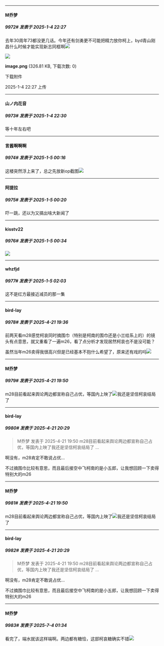 ﻿
*****

####  M乔梦  
##### 9972#       发表于 2025-1-4 22:27

去年30周年73都没更几话。今年还有剑勇更不可能把精力放你柯上，byd青山刚昌什么时候才能实现新志同框啊<img src="https://static.saraba1st.com/image/smiley/face2017/086.png" referrerpolicy="no-referrer">

<img src="https://img.saraba1st.com/forum/202501/04/222710i9zj5e5lf1hwk050.png" referrerpolicy="no-referrer">

<strong>image.png</strong> (326.81 KB, 下载次数: 0)

下载附件

2025-1-4 22:27 上传


*****

####  山ノ内花音  
##### 9973#       发表于 2025-1-4 22:30

等十年左右吧


*****

####  言酱啊啊啊  
##### 9974#       发表于 2025-1-5 00:16

这楼突然浮上来了，总之先放新op截图<img src="https://p.sda1.dev/21/8ceb1695ae8d4bba11d20e2729c55bc3/CMP_20250105001625538.png" referrerpolicy="no-referrer">

*****

####  阿提拉  
##### 9975#       发表于 2025-1-5 00:20

吓一跳，还以为又搞出啥大新闻了


*****

####  kisstv22  
##### 9976#       发表于 2025-1-5 00:34

<img src="https://static.saraba1st.com/image/smiley/face2017/015.png" referrerpolicy="no-referrer">


*****

####  whzfjd  
##### 9977#       发表于 2025-1-5 02:03

这不是红方最接近减员的那一集

*****

####  bird-lay  
##### 9978#       发表于 2025-4-21 19:36

前两天看m28感觉柯哀同时摘围巾（特别是柯南的围巾还是小兰给系上的）的镜头有点意思，就又重看了一遍m26，看了点分析才发现居然柯哀也不是没可能？

虽然当年m26卖得我很高兴但是已经基本不抱什么希望了，原来还有戏的吗<img src="https://static.stage1st.com/image/smiley/face2017/112.png" referrerpolicy="no-referrer">


*****

####  M乔梦  
##### 9979#       发表于 2025-4-21 19:50

m28目前看起来舆论两边都宣称自己占优，等国内上映了<img src="https://static.stage1st.com/image/smiley/face2017/034.png" referrerpolicy="no-referrer">我还是坚信柯哀结局了


*****

####  bird-lay  
##### 9980#       发表于 2025-4-21 20:29

<blockquote>M乔梦 发表于 2025-4-21 19:50
m28目前看起来舆论两边都宣称自己占优，等国内上映了我还是坚信柯哀结局了 ...</blockquote>
啊没有，m28肯定不敢说占优…

不过摘围巾比较有意思，而且最后接空中飞柯南的是小五郎，让我想回顾一下卖得特别大的m26

*****

####  M乔梦  
##### 9981#       发表于 2025-4-21 19:50

m28目前看起来舆论两边都宣称自己占优，等国内上映了<img src="https://static.stage1st.com/image/smiley/face2017/034.png" referrerpolicy="no-referrer">我还是坚信柯哀结局了

*****

####  bird-lay  
##### 9982#       发表于 2025-4-21 20:29

<blockquote>M乔梦 发表于 2025-4-21 19:50
m28目前看起来舆论两边都宣称自己占优，等国内上映了我还是坚信柯哀结局了 ...</blockquote>
啊没有，m28肯定不敢说占优…

不过摘围巾比较有意思，而且最后接空中飞柯南的是小五郎，让我想回顾一下卖得特别大的m26

*****

####  M乔梦  
##### 9983#       发表于 2025-7-4 01:34

看完了，端水就该这样端啊。两边都有糖恰，这部柯哀糖确实不错<img src="https://static.stage1st.com/image/smiley/face2017/076.png" referrerpolicy="no-referrer">


